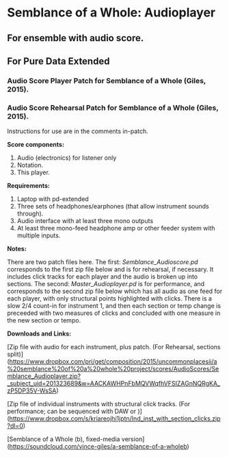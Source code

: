 # Semblance of a Whole: Audioplayer
## For ensemble with audio score.
## For Pure Data Extended
### Audio Score Player Patch for Semblance of a Whole (Giles, 2015).
### Audio Score Rehearsal Patch for Semblance of a Whole (Giles, 2015).

Instructions for use are in the comments in-patch.

**Score components:**

1. Audio (electronics) for listener only
2. Notation.
3. This player.

**Requirements:**

1. Laptop with pd-extended
2. Three sets of headphones/earphones (that allow instrument sounds through).
3. Audio interface with at least three mono outputs
4. At least three mono-feed headphone amp or other feeder system with multiple inputs.

**Notes:**

There are two patch files here. The first: *Semblance_Audioscore.pd* corresponds to the first zip file below and is for rehearsal, if necessary. It includes click tracks for each player and the audio is broken up into sections. The second: *Master_Audioplayer.pd* is for performance, and corresponds to the second zip file below which has all audio as one feed for each player, with only structural points highlighted with clicks. There is a slow 2/4 count-in for instrument 1, and then each section or temp change is preceeded with two measures of clicks and concluded with one measure in the new section or tempo.

**Downloads and Links:**

[Zip file with audio for each instrument, plus patch. (For Rehearsal, sections split)] (https://www.dropbox.com/pri/get/composition/2015/uncommonplacesii/a%20semblance%20of%20a%20whole%20project/scores/AudioScores/Semblance_Audioplayer.zip?_subject_uid=201323689&w=AACKAWHPnFbMQVWqfhVFSIZAGnNQRgKA_zP5DP35V-WsSA)

[Zip file of individual instruments with structural click tracks. (For performance; can be sequenced with DAW or )] (https://www.dropbox.com/s/kriareojhi1jptn/Ind_inst_with_section_clicks.zip?dl=0)

[Semblance of a Whole (b), fixed-media version] (https://soundcloud.com/vince-giles/a-semblance-of-a-wholeb)
